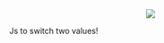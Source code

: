 <center > <img src="https://img.shields.io/npm/v/@revtm/tukar"/> </center >

Js to switch two values!
